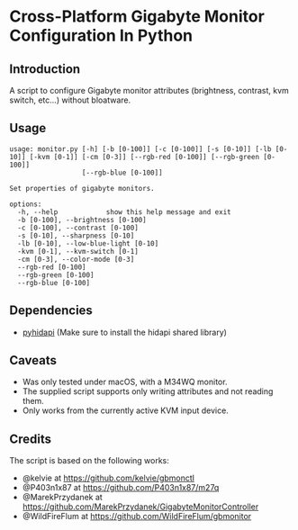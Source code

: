 # Cross-Platform Gigabyte Monitor Configuration In Python

## Introduction

A script to configure Gigabyte monitor attributes (brightness, contrast, kvm switch, etc...) without bloatware.

## Usage
```text
usage: monitor.py [-h] [-b [0-100]] [-c [0-100]] [-s [0-10]] [-lb [0-10]] [-kvm [0-1]] [-cm [0-3]] [--rgb-red [0-100]] [--rgb-green [0-100]]
                  [--rgb-blue [0-100]]

Set properties of gigabyte monitors.

options:
  -h, --help            show this help message and exit
  -b [0-100], --brightness [0-100]
  -c [0-100], --contrast [0-100]
  -s [0-10], --sharpness [0-10]
  -lb [0-10], --low-blue-light [0-10]
  -kvm [0-1], --kvm-switch [0-1]
  -cm [0-3], --color-mode [0-3]
  --rgb-red [0-100]
  --rgb-green [0-100]
  --rgb-blue [0-100]
```

## Dependencies
* [pyhidapi](https://github.com/apmorton/pyhidapi) (Make sure to install the hidapi shared library)

## Caveats
- Was only tested under macOS, with a M34WQ monitor.
- The supplied script supports only writing attributes and not reading them.
- Only works from the currently active KVM input device.

## Credits
The script is based on the following works:
- @kelvie at https://github.com/kelvie/gbmonctl
- @P403n1x87 at https://github.com/P403n1x87/m27q
- @MarekPrzydanek at https://github.com/MarekPrzydanek/GigabyteMonitorController
- @WildFireFlum at https://github.com/WildFireFlum/gbmonitor